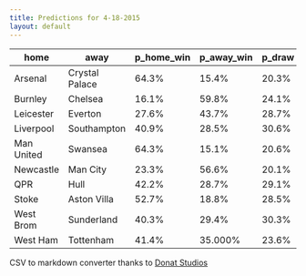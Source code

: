 ```yaml
---
title: Predictions for 4-18-2015
layout: default
---
```



| home       | away           | p_home_win | p_away_win | p_draw | mean_home_goals | mean_away_goals | 
|------------|----------------|------------|------------|--------|-----------------|-----------------| 
| Arsenal    | Crystal Palace | 64.3%      | 15.4%      | 20.3%  | 2.17            | 0.90            | 
| Burnley    | Chelsea        | 16.1%      | 59.8%      | 24.1%  | 0.78            | 1.80            | 
| Leicester  | Everton        | 27.6%      | 43.7%      | 28.7%  | 1.14            | 1.41            | 
| Liverpool  | Southampton    | 40.9%      | 28.5%      | 30.6%  | 1.24            | 0.99            | 
| Man United | Swansea        | 64.3%      | 15.1%      | 20.6%  | 2.06            | 0.91            | 
| Newcastle  | Man City       | 23.3%      | 56.6%      | 20.1%  | 1.12            | 1.94            | 
| QPR        | Hull           | 42.2%      | 28.7%      | 29.1%  | 1.24            | 0.97            | 
| Stoke      | Aston Villa    | 52.7%      | 18.8%      | 28.5%  | 1.27            | 0.65            | 
| West Brom  | Sunderland     | 40.3%      | 29.4%      | 30.3%  | 1.12            | 0.89            | 
| West Ham   | Tottenham      | 41.4%      | 35.000%    | 23.6%  | 1.52            | 1.38            | 


CSV to markdown converter thanks to [Donat Studios](https://donatstudios.com/CsvToMarkdownTable)
